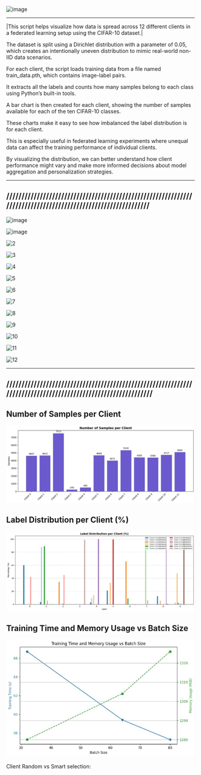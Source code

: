 ![image](https://github.com/user-attachments/assets/37f65c65-9820-4e5a-8bad-62b23b761668)

-------------------------------------------------------------------------------------------------------------
|This script helps visualize how data is spread across 12 different clients in a federated learning setup using the CIFAR-10 dataset.|

The dataset is split using a Dirichlet distribution with a parameter of 0.05, which creates an intentionally uneven distribution to mimic real-world non-IID data scenarios.

For each client, the script loads training data from a file named train_data.pth, which contains image-label pairs.

It extracts all the labels and counts how many samples belong to each class using Python’s built-in tools.

A bar chart is then created for each client, showing the number of samples available for each of the ten CIFAR-10 classes.

These charts make it easy to see how imbalanced the label distribution is for each client.

This is especially useful in federated learning experiments where unequal data can affect the training performance of individual clients.

By visualizing the distribution, we can better understand how client performance might vary and make more informed decisions about model aggregation and personalization strategies.


-------------------------------------------------------------------------------------------------------------
////////////////////////////////////////////////////////////////////////////////////////////////////////////
-------------------------------------------------------------------------------------------------------------


![image](https://github.com/user-attachments/assets/0bc14d2c-9cf8-4db2-b9bb-d95879e1113d)


![image](https://github.com/user-attachments/assets/e017b15e-9ac7-49f7-b4b1-d0e4150dd284)


![2](https://github.com/user-attachments/assets/c30a06f9-afe3-40dc-94cc-5b41445072a0)


![3](https://github.com/user-attachments/assets/c24db81f-c5a1-4cef-aeff-a9dde1b71722)


![4](https://github.com/user-attachments/assets/5bcdb45c-cfe5-4a6a-a663-159f1d196fa0)


![5](https://github.com/user-attachments/assets/1d1cd5df-3666-4143-9d08-ab51e3abba33)


![6](https://github.com/user-attachments/assets/6921aa7c-be5b-4e18-afea-96fa19208271)


![7](https://github.com/user-attachments/assets/c820bfc2-5e44-4847-8b55-b30253e1250b)


![8](https://github.com/user-attachments/assets/104dac05-63fb-45b8-b88c-52c7c93b3ebb)


![9](https://github.com/user-attachments/assets/d2de744d-e3e4-4caf-9b0d-4a11c8067ad4)


![10](https://github.com/user-attachments/assets/d0a8541f-2012-40c5-af15-d2621f9f50f2)


![11](https://github.com/user-attachments/assets/a78f071c-a499-498a-a802-4b30d188c23a)


![12](https://github.com/user-attachments/assets/dd57c7d1-2305-4d0d-82d1-f32ef0c3ef52)


-------------------------------------------------------------------------------------------------------------
/////////////////////////////////////////////////////////////////////////////////////////////////////////////
-------------------------------------------------------------------------------------------------------------

## Number of Samples per Client
![image](https://github.com/Hareesshwar1/Kernel_crew_Federatedlearning/blob/main/images/NumberOfSamplesPerClient.jpeg)

## Label Distribution per Client (%)
![image](https://github.com/Hareesshwar1/Kernel_crew_Federatedlearning/blob/main/images/ClientLevelDistributionPerClient.jpeg)


## Training Time and Memory Usage vs Batch Size
![image](https://github.com/Hareesshwar1/Kernel_crew_Federatedlearning/blob/main/images/TT_MUvsBS.jpeg)

Client Random vs Smart selection:

